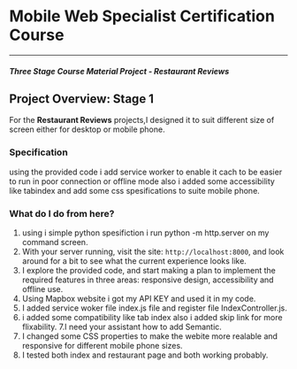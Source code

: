 # Mobile Web Specialist Certification Course
---
#### _Three Stage Course Material Project - Restaurant Reviews_

## Project Overview: Stage 1

For the **Restaurant Reviews** projects,I designed it to suit different size of screen either for desktop or mobile phone.

### Specification

using the provided code i add service worker to enable it cach to be easier to run in poor connection or offline mode also i added some accessibility like tabindex and add some css spesifications to suite mobile phone.


### What do I do from here?

1. using i simple python spesifiction i run python -m http.server on my command screen.
2. With your server running, visit the site: `http://localhost:8000`, and look around for a bit to see what the current experience looks like.
3. I explore the provided code, and start making a plan to implement the required features in three areas: responsive design, accessibility and offline use.
4. Using Mapbox website i got my API KEY and used it in my code.
5. I added service woker file index.js file and register file IndexController.js.
6. i added some compatibility like tab index also i added skip link for more flixability.
7.I need your assistant how to add Semantic.
8. I changed some CSS properties to make the webite more realable and responsive for different mobile phone sizes.
9. I tested both index and restaurant page and both working probably.
